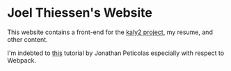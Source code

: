 Joel Thiessen's Website
=======================

This website contains a front-end for the [kaly2 project](https://github.com/jatjat/kaly2), my resume, and other content.


I'm indebted to [this](https://www.jonathan-petitcolas.com/2015/05/15/howto-setup-webpack-on-es6-react-application-with-sass.html) tutorial by Jonathan Peticolas especially with respect to Webpack.
